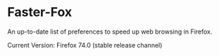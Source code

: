 # Faster-Fox
An up-to-date list of preferences to speed up web browsing in Firefox.

Current Version: Firefox 74.0 (stable release channel)

